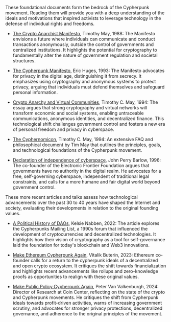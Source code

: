 These foundational documents form the bedrock of the Cypherpunk movement. 
Reading them will provide you with a deep understanding of the ideals and motivations that inspired activists to leverage technology in the defense of individual rights and freedoms.

- [The Crypto Anarchist Manifesto](https://nakamotoinstitute.org/library/crypto-anarchist-manifesto/), Timothy May, 1988:  The Manifesto envisions a future where individuals can communicate and conduct transactions anonymously, outside the control of governments and centralized institutions. It highlights the potential for cryptography to fundamentally alter the nature of government regulation and societal structures.

- [The Cypherpunk Manifesto](https://www.activism.net/cypherpunk/manifesto.html), Eric Huges, 1993: The Manifesto advocates for privacy in the digital age, distinguishing it from secrecy. It emphasizes using cryptography and anonymous systems to protect privacy, arguing that individuals must defend themselves and safeguard personal information.

- [Crypto Anarchy and Virtual Communities](https://nakamotoinstitute.org/library/virtual-communities/), Timothy C. May, 1994: The essay argues that strong cryptography and virtual networks will transform economic and social systems, enabling untraceable communications, anonymous identities, and decentralized finance. This technological shift challenges government control and fosters a new era of personal freedom and privacy in cyberspace. 

- [The Cyphernomicon](https://hackmd.io/@jmsjsph/TheCyphernomicon), Timothy C. May, 1994: An extensive FAQ and philosophical document by Tim May that outlines the principles, goals, and technological foundations of the Cypherpunk movement.

- [Declaration of independence of cyberspace](https://www.eff.org/it/cyberspace-independence), John Perry Barlow, 1996: The co-founder of the Electronic Frontier Foundation argues that governments have no authority in the digital realm. He advocates for a free, self-governing cyberspace, independent of traditional legal constraints, and calls for a more humane and fair digital world beyond government control. 


These more recent articles and talks assess how technological advancements over the past 30 to 40 years have shaped the Internet and society, evaluating their developments in relation to the original founding values.

- [A Political History of DAOs](https://www.fwb.help/editorial/cypherpunks-to-social-daos), Kelsie Nabben, 2022: The article explores the Cypherpunks Mailing List, a 1990s forum that influenced the development of cryptocurrencies and decentralized technologies. It highlights how their vision of cryptography as a tool for self-governance laid the foundation for today's blockchain and Web3 innovations. 

- [Make Ethereum Cypherpunk Again](https://vitalik.eth.limo/general/2023/12/28/cypherpunk.html), Vitalik Buterin, 2023: Ethereum co-founder calls for a return to the cypherpunk ideals of a decentralized and open crypto ecosystem. It critiques the shift towards financialization and highlights recent advancements like rollups and zero-knowledge proofs as opportunities to realign with these original values.  

- [Make Public Policy Cypherpunk Again](https://www.youtube.com/watch?v=Q2KfNDqj9Vo), Peter Van Valkenburgh, 2024: Director of Research at Coin Center, reflecting on the state of the crypto and Cypherpunk movements. He critiques the shift from Cypherpunk ideals towards profit-driven activities, warns of increasing government scrutiny, and advocates for stronger privacy protections, decentralized governance, and adherence to the original principles of the movement.


